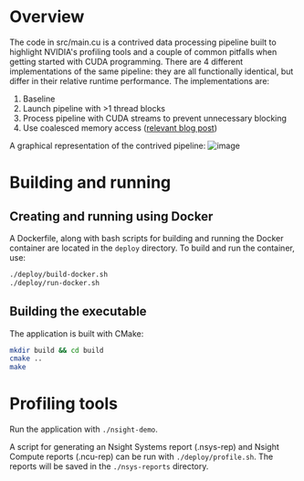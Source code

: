 # Overview
The code in src/main.cu is a contrived data processing pipeline built to highlight NVIDIA's profiling tools and a couple of common pitfalls when getting started with CUDA programming. There are 4 different implementations of the same pipeline: they are all functionally identical, but differ in their relative runtime performance. The implementations are:
1. Baseline
2. Launch pipeline with >1 thread blocks
3. Process pipeline with CUDA streams to prevent unnecessary blocking
4. Use coalesced memory access ([relevant blog post](https://developer.nvidia.com/blog/how-access-global-memory-efficiently-cuda-c-kernels))

A graphical representation of the contrived pipeline:
![image](https://github.com/dylan-eustice/Nsight-Demo/assets/105389906/e4a33fb2-c55d-4164-a47a-cd34b8358350)

# Building and running
## Creating and running using Docker
A Dockerfile, along with bash scripts for building and running the Docker container are located in the `deploy` directory. To build and run the container, use:
```bash
./deploy/build-docker.sh
./deploy/run-docker.sh
```

## Building the executable
The application is built with CMake:
```bash
mkdir build && cd build
cmake ..
make
```

# Profiling tools
Run the application with `./nsight-demo`.

A script for generating an Nsight Systems report (.nsys-rep) and Nsight Compute reports (.ncu-rep) can be run with `./deploy/profile.sh`. The reports will be saved in the `./nsys-reports` directory.
